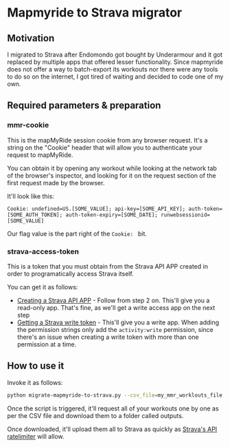 # Mapmyride to Strava migrator

## Motivation

I migrated to Strava after Endomondo got bought by Underarmour and it got replaced by multiple apps that offered lesser functionality. Since mapmyride does not offer a way to batch-export its workouts nor there were any tools to do so on the internet, I got tired of waiting and decided to code one of my own.

## Required parameters & preparation

### mmr-cookie

This is the mapMyRide session cookie from any browser request. It's a string on the "Cookie" header that will allow you to authenticate your request to mapMyRide. 

You can obtain it by opening any workout while looking at the network tab of the browser's inspector, and looking for it on the request section of the first request made by the browser.

It'll look like this:

```text
Cookie: undefined=US.[SOME_VALUE]; api-key=[SOME_API_KEY]; auth-token=[SOME_AUTH_TOKEN]; auth-token-expiry=[SOME_DATE]; runwebsessionid=[SOME_VALUE]
```

Our flag value is the part right of the `Cookie: ` bit.

### strava-access-token

This is a token that you must obtain from the Strava API APP created in order to programatically access Strava itself. 

You can get it as follows:

- [Creating a Strava API APP](https://developers.strava.com/docs/getting-started/#account) - Follow from step 2 on. This'll give you a read-only app. That's fine, as we'll get a write access app on the next step
- [Getting a Strava write token](https://yizeng.me/2017/01/11/get-a-strava-api-access-token-with-write-permission/) - This'll give you a write app. When adding the permission strings only add the `activity:write` permission, since there's an issue when creating a write token with more than one permission at a time.

## How to use it

Invoke it as follows: 

```bash
python migrate-mapmyride-to-strava.py --csv_file=my_mmr_worklouts_file.csv --mmr_cookie="session cookie on a string" --strava-access-token="access token with activity:write permission"
```

Once the script is triggered, it'll request all of your workouts one by one as per the CSV file and download them to a folder called outputs.

Once downloaded, it'll upload them all to Strava as quickly as [Strava's API ratelimiter](https://developers.strava.com/docs/getting-started/#basic) will allow.
